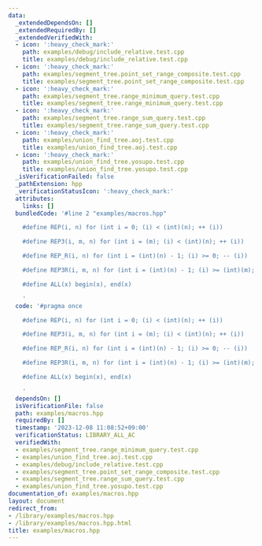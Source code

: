 ```yaml
---
data:
  _extendedDependsOn: []
  _extendedRequiredBy: []
  _extendedVerifiedWith:
  - icon: ':heavy_check_mark:'
    path: examples/debug/include_relative.test.cpp
    title: examples/debug/include_relative.test.cpp
  - icon: ':heavy_check_mark:'
    path: examples/segment_tree.point_set_range_composite.test.cpp
    title: examples/segment_tree.point_set_range_composite.test.cpp
  - icon: ':heavy_check_mark:'
    path: examples/segment_tree.range_minimum_query.test.cpp
    title: examples/segment_tree.range_minimum_query.test.cpp
  - icon: ':heavy_check_mark:'
    path: examples/segment_tree.range_sum_query.test.cpp
    title: examples/segment_tree.range_sum_query.test.cpp
  - icon: ':heavy_check_mark:'
    path: examples/union_find_tree.aoj.test.cpp
    title: examples/union_find_tree.aoj.test.cpp
  - icon: ':heavy_check_mark:'
    path: examples/union_find_tree.yosupo.test.cpp
    title: examples/union_find_tree.yosupo.test.cpp
  _isVerificationFailed: false
  _pathExtension: hpp
  _verificationStatusIcon: ':heavy_check_mark:'
  attributes:
    links: []
  bundledCode: '#line 2 "examples/macros.hpp"

    #define REP(i, n) for (int i = 0; (i) < (int)(n); ++ (i))

    #define REP3(i, m, n) for (int i = (m); (i) < (int)(n); ++ (i))

    #define REP_R(i, n) for (int i = (int)(n) - 1; (i) >= 0; -- (i))

    #define REP3R(i, m, n) for (int i = (int)(n) - 1; (i) >= (int)(m); -- (i))

    #define ALL(x) begin(x), end(x)

    '
  code: '#pragma once

    #define REP(i, n) for (int i = 0; (i) < (int)(n); ++ (i))

    #define REP3(i, m, n) for (int i = (m); (i) < (int)(n); ++ (i))

    #define REP_R(i, n) for (int i = (int)(n) - 1; (i) >= 0; -- (i))

    #define REP3R(i, m, n) for (int i = (int)(n) - 1; (i) >= (int)(m); -- (i))

    #define ALL(x) begin(x), end(x)

    '
  dependsOn: []
  isVerificationFile: false
  path: examples/macros.hpp
  requiredBy: []
  timestamp: '2023-12-08 11:08:52+09:00'
  verificationStatus: LIBRARY_ALL_AC
  verifiedWith:
  - examples/segment_tree.range_minimum_query.test.cpp
  - examples/union_find_tree.aoj.test.cpp
  - examples/debug/include_relative.test.cpp
  - examples/segment_tree.point_set_range_composite.test.cpp
  - examples/segment_tree.range_sum_query.test.cpp
  - examples/union_find_tree.yosupo.test.cpp
documentation_of: examples/macros.hpp
layout: document
redirect_from:
- /library/examples/macros.hpp
- /library/examples/macros.hpp.html
title: examples/macros.hpp
---
```


